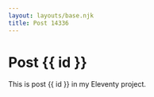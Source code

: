 ```yaml
---
layout: layouts/base.njk
title: Post 14336
---
```


# Post {{ id }}

This is post {{ id }} in my Eleventy project.

